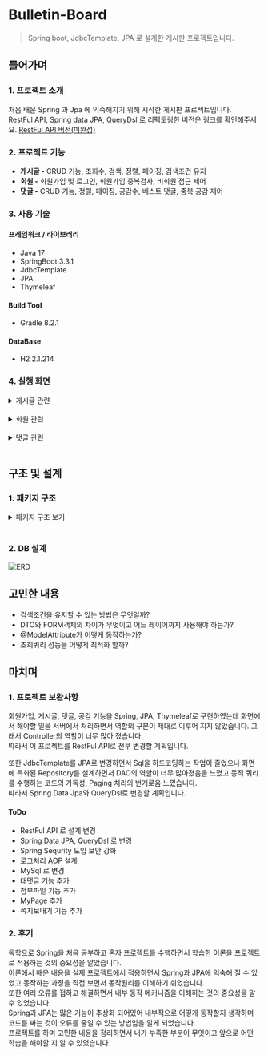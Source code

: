 # Bulletin-Board
> Spring boot, JdbcTemplate, JPA 로 설계한 게시판 프로젝트입니다.

## 들어가며
### 1. 프로젝트 소개

처음 배운 Spring 과 Jpa 에 익숙해지기 위해 시작한 게시판 프로젝트입니다.<br>
RestFul API, Spring data JPA, QueryDsl 로 리펙토링한 버전은 링크를 확인해주세요.
[RestFul API 버전(미완성)](https://github.com/Arachneee/Bulletin-Board-API)

### 2. 프로젝트 기능

- **게시글 -** CRUD 기능, 조회수, 검색, 정렬, 페이징, 검색조건 유지
- **회원 -** 회원가입 및 로그인, 회원가입 중복검사, 비회원 접근 제어
- **댓글 -** CRUD 기능, 정렬, 페이징, 공감수, 베스트 댓글, 중복 공감 제어

### 3. 사용 기술

#### 프레임워크 / 라이브러리
- Java 17
- SpringBoot 3.3.1
- JdbcTemplate
- JPA
- Thymeleaf

#### Build Tool
- Gradle 8.2.1

#### DataBase
- H2 2.1.214

### 4. 실행 화면
<details>
    <summary>게시글 관련</summary> 

**1. 게시글 목록**<br>
로그인한 사용자만 게시글을 볼 수 있다.
전체 목록을 페이징 처리하여 조회한다.
![게시글 목록](https://github.com/Arachneee/Bulletin-Board/assets/66822642/9e2da600-e153-4055-a290-6bfe974ac5e9)

**2. 게시글 등록**<br>
로그인 한 사용자만 새로운 글을 작성할 수 있다.
작성 후 목록 화면으로 redirect 한다.
![게시글 작성](https://github.com/Arachneee/Bulletin-Board/assets/66822642/38c24bc1-7a5d-4f4c-9f53-542c6700550d)

**3. 게시글 보기**<br>
본인이 작성한 글만 수정 및 삭제가 가능하다.
![게시글 보기](https://github.com/Arachneee/Bulletin-Board/assets/66822642/be18cc35-e77d-4e70-aef6-bbe11d036113)

**4. 게시글 수정 화면**<br>
제목과 내용만 수정할 수 있다.
![게시글 수정](https://github.com/Arachneee/Bulletin-Board/assets/66822642/52600fe2-ffdd-46ee-b0b2-5c3bbab5ef24)

**5. 게시글 검색 화면**<br>
키워드가 포함된 제목, 내용, 작성자로 검색할 수 있다.
작성일자, 조회순으로 정렬할 수 있다.
![게시글 검색](https://github.com/Arachneee/Bulletin-Board/assets/66822642/744368b9-5200-4d54-b74d-88a45958e921)


</details>
<br/> 

<details>
    <summary>회원 관련</summary>   

**1. 회원가입 화면**<br>
회원가입 시 유효성 검사 및 중복확인을 진행하며 완료시 회원 정보를 저장하고 로그인 화면으로 이동한다.
![회원가입](https://github.com/Arachneee/Bulletin-Board/assets/66822642/1e19c036-49d7-437a-ac66-0ccb0c69c91f)

**2. 로그인 화면**<br>
비로그인 상태로 페이지 접근시 로그인 화면으로 이동한다.
로그인 실패시 실패 메시지가 나오고, 로그인에 성공하면 기존에 접근하려고한 페이지로 이동한다.
![로그인](https://github.com/Arachneee/Bulletin-Board/assets/66822642/f0bee326-9a2d-4105-8098-119530299fff)



</details>
<br/>   

<details>
    <summary>댓글 관련</summary>   

**1. 댓글 작성 화면**<br>
댓글 작성시 현재 페이지를 redirect 한다.
![댓글작성](https://github.com/Arachneee/Bulletin-Board/assets/66822642/6c89970b-6140-4869-99e0-e42ba67cb527)


**2. 댓글 수정 삭제**<br>   
자신의 댓글만 수정/삭제할 수 없다.   
수정/삭제 완료 후 현재 페이지를 redirect 한다.
![댓글 수정](https://github.com/Arachneee/Bulletin-Board/assets/66822642/5897dfbf-c32d-4f6f-b597-e36cbae72f5a)


**4. 공감**<br>
댓글의 작성자와 이미 공감한 사람은 공감할 수 없다.
공감수가 가장 많은 댓글이 베스트 댓글로 선정된다. 
공감 후 현재 페이지를 redirect 한다.<br>
![댓글](https://github.com/Arachneee/Bulletin-Board/assets/66822642/3803b476-256a-42ea-ad2b-64f072030e83)


</details>
<br/>   

## 구조 및 설계
### 1. 패키지 구조
<details>
<summary>패키지 구조 보기</summary>  

```markdown
src.main.java.arachneee.bulletinboard:
│  BulletinboardApplication.java
│  
├─domain
│      Comment.java
│      CommentEmpathy.java
│      Member.java
│      Post.java
│      
├─repository
│  │  CommentEmpathyRepository.java
│  │  CommentRepository.java
│  │  MemberRepository.java
│  │  PostRepository.java
│  │  
│  ├─comment
│  │      JdbcCommentRepository.java
│  │      JpaCommentRepository.java
│  │      
│  ├─commentempathy
│  │      JpaCommentEmpathyRepository.java
│  │      
│  ├─member
│  │      JdbcMemberRepository.java
│  │      JpaMemberRepository.java
│  │      MemoryMemberRepository.java
│  │      
│  └─post
│          JdbcPostRepository.java
│          JpaPostRepository.java
│          MemoryPostRepository.java
│          
├─service
│      CommentService.java
│      LoginService.java
│      MemberService.java
│      PostService.java
│      
└─web
    │  WebConfig.java
    │  
    ├─argumentresolver
    │      Login.java
    │      LoginMemberArgumentResolver.java
    │      
    ├─controller
    │      CommentController.java
    │      HomeController.java
    │      LoginController.java
    │      MemberController.java
    │      PostController.java
    │      
    ├─dto
    │      CommentViewDto.java
    │      PostPreDto.java
    │      PostViewDto.java
    │      
    ├─form
    │      CommentAddForm.java
    │      LoginForm.java
    │      MemberAddForm.java
    │      PostAddForm.java
    │      PostEditForm.java
    │      
    ├─interceptor
    │      LoginCheckInterceptor.java
    │      
    ├─search
    │      CommentSearchCondition.java
    │      PostSearchCondition.java
    │      
    └─session
            SessionConst.java
```
 </details>   
 <br/> 

### 2. DB 설계
![ERD](https://github.com/Arachneee/Bulletin-Board/assets/66822642/c45c356a-e117-4f58-8210-993d68d0140a)

## 고민한 내용
- 검색조건을 유지할 수 있는 방법은 무엇일까?
- DTO와 FORM객체의 차이가 무엇이고 어느 레이어까지 사용해야 하는가?
- @ModelAttribute가 어떻게 동작하는가?
- 조회쿼리 성능을 어떻게 최적화 할까?


## 마치며

### 1. 프로젝트 보완사항
회원가입, 게시글, 댓글, 공감 기능을 Spring, JPA, Thymeleaf로 구현하였는데 화면에서 해야할 일을 서버에서 처리하면서 
역할의 구분이 제대로 이루어 지지 않았습니다. 그래서 Controller의 역할이 너무 많아 졌습니다.<br>
따라서 이 프로젝트를 RestFul API로 전부 변경할 계획입니다.

또한 JdbcTemplate를 JPA로 변경하면서 Sql을 하드코딩하는 작업이 줄었으나 화면에 특화된 Repository를 설계하면서 DAO의 역할이 너무 많아졌음을 느꼈고 
동적 쿼리를 수행하는 코드의 가독성, Paging 처리의 번거로움 느꼈습니다.<br>
따라서 Spring Data Jpa와 QueryDsl로 변경할 계획입니다.


#### ToDo
- RestFul API 로 설계 변경
- Spring Data JPA, QueryDsl 로 변경
- Spring Sequrity 도입 보안 강화
- 로그처리 AOP 설계
- MySql 로 변경
- 대댓글 기능 추가
- 첨부파일 기능 추가
- MyPage 추가
- 쪽지보내기 기능 추가

### 2. 후기
독학으로 Spring을 처음 공부하고 혼자 프로젝트를 수행하면서 학습한 이론을 프로젝트로 적용하는 것의 중요성을 알았습니다.<br>
이론에서 배운 내용을 실제 프로젝트에서 적용하면서 Spring과 JPA에 익숙해 질 수 있었고 동작하는 과정을 직접 보면서 동작원리를 이해하기 쉬었습니다.  <br>
또한 여러 오류를 접하고 해결하면서 내부 동작 메커니즘을 이해하는 것의 중요성을 알 수 있었습니다.<br>
Spring과 JPA는 많은 기능이 추상화 되어있어 내부적으로 어떻게 동작할지 생각하며 코드를 짜는 것이 오류를 줄일 수 있는 방법임을 알게 되었습니다.<br>
프로젝트를 하며 고민한 내용을 정리하면서 내가 부족한 부분이 무엇이고 앞으로 어떤 학습을 해야할 지 알 수 있었습니다.<br>